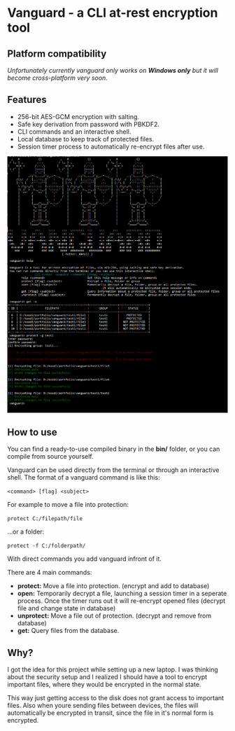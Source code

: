 # Vanguard - a CLI at-rest encryption tool
## Platform compatibility
*Unfortunately currently vanguard only works on **Windows only** but it will become cross-platform very soon.*

## Features
- 256-bit AES-GCM encryption with salting.
- Safe key derivation from password with PBKDF2.
- CLI commands and an interactive shell.
- Local database to keep track of protected files.
- Session timer process to automatically re-encrypt files after use.

![screenshot](rsrc/screenshot1.PNG)

## How to use
You can find a ready-to-use compiled binary in the **bin/** folder, or you can compile from source yourself.

Vanguard can be used directly from the terminal or through an interactive shell.
The format of a vanguard command is like this:

```<command> [flag] <subject>```

For example to move a file into protection:

```protect C:/filepath/file```

...or a folder:

```protect -f C:/folderpath/```

With direct commands you add vanguard infront of it.

There are 4 main commands:
- **protect:** Move a file into protection. (encrypt and add to database)
- **open:** Temporarily decrypt a file, launching a session timer in a seperate process. Once the timer runs out it will re-encrypt opened files (decrypt file and change state in database)
- **unprotect:** Move a file out of protection. (decrypt and remove from database)
- **get:** Query files from the database.

## Why?
I got the idea for this project while setting up a new laptop. I was thinking about the security setup and I realized I should have a tool to encrypt important files, where they would be encrypted in the normal state.

This way just getting access to the disk does not grant access to important files.
Also when youre sending files between devices, the files will automatically be encrypted in transit, since the file in it's normal form is encrypted.